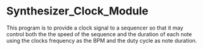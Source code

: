 # Synthesizer_Clock_Module
This program is to provide a clock signal to a sequencer so that it may control both the the speed of the sequence and the duration of each note using the clocks frequency as the BPM and the duty cycle as note duration.
